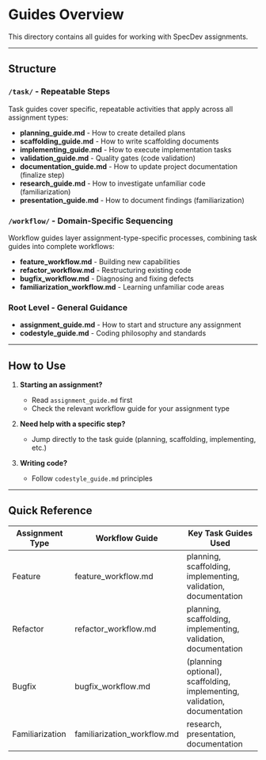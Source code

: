 # Guides Overview

This directory contains all guides for working with SpecDev assignments.

---

## Structure

### `/task/` - Repeatable Steps
Task guides cover specific, repeatable activities that apply across all assignment types:

- **planning_guide.md** - How to create detailed plans
- **scaffolding_guide.md** - How to write scaffolding documents
- **implementing_guide.md** - How to execute implementation tasks
- **validation_guide.md** - Quality gates (code validation)
- **documentation_guide.md** - How to update project documentation (finalize step)
- **research_guide.md** - How to investigate unfamiliar code (familiarization)
- **presentation_guide.md** - How to document findings (familiarization)

### `/workflow/` - Domain-Specific Sequencing
Workflow guides layer assignment-type-specific processes, combining task guides into complete workflows:

- **feature_workflow.md** - Building new capabilities
- **refactor_workflow.md** - Restructuring existing code
- **bugfix_workflow.md** - Diagnosing and fixing defects
- **familiarization_workflow.md** - Learning unfamiliar code areas

### Root Level - General Guidance
- **assignment_guide.md** - How to start and structure any assignment
- **codestyle_guide.md** - Coding philosophy and standards

---

## How to Use

1. **Starting an assignment?**
   - Read `assignment_guide.md` first
   - Check the relevant workflow guide for your assignment type

2. **Need help with a specific step?**
   - Jump directly to the task guide (planning, scaffolding, implementing, etc.)

3. **Writing code?**
   - Follow `codestyle_guide.md` principles

---

## Quick Reference

| Assignment Type | Workflow Guide | Key Task Guides Used |
|----------------|----------------|---------------------|
| Feature | feature_workflow.md | planning, scaffolding, implementing, validation, documentation |
| Refactor | refactor_workflow.md | planning, scaffolding, implementing, validation, documentation |
| Bugfix | bugfix_workflow.md | (planning optional), scaffolding, implementing, validation, documentation |
| Familiarization | familiarization_workflow.md | research, presentation, documentation |
